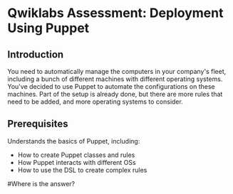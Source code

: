 # Qwiklabs Assessment: Deployment Using Puppet

## Introduction

You need to automatically manage the computers in your company's fleet, including a bunch of different machines with different operating systems. You've decided to use Puppet to automate the configurations on these machines. Part of the setup is already done, but there are more rules that need to be added, and more operating systems to consider.

## Prerequisites

Understands the basics of Puppet, including:

* How to create Puppet classes and rules
* How Puppet interacts with different OSs
* How to use the DSL to create complex rules

#Where is the answer?
